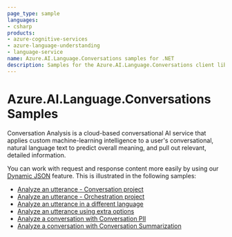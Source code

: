 ```yaml
---
page_type: sample
languages:
- csharp
products:
- azure-cognitive-services
- azure-language-understanding
- language-service
name: Azure.AI.Language.Conversations samples for .NET
description: Samples for the Azure.AI.Language.Conversations client library
---
```


# Azure.AI.Language.Conversations Samples

Conversation Analysis is a cloud-based conversational AI service that applies custom machine-learning intelligence to a user's conversational, natural language text to predict overall meaning, and pull out relevant, detailed information.

You can work with request and response content more easily by using our [Dynamic JSON](https://aka.ms/azsdk/net/dynamiccontent) feature. This is illustrated in the following samples:

- [Analyze an utterance - Conversation project](https://github.com/Azure/azure-sdk-for-net/tree/main/sdk/cognitivelanguage/Azure.AI.Language.Conversations/samples/Sample1_AnalyzeConversation_ConversationPrediction.md)
- [Analyze an utterance - Orchestration project](https://github.com/Azure/azure-sdk-for-net/tree/main/sdk/cognitivelanguage/Azure.AI.Language.Conversations/samples/Sample2_AnalyzeConversation_OrchestrationPrediction.md)
- [Analyze an utterance in a different language](https://github.com/Azure/azure-sdk-for-net/tree/main/sdk/cognitivelanguage/Azure.AI.Language.Conversations/samples/Sample3_AnalyzeConversationWithLanguage.md)
- [Analyze an utterance using extra options](https://github.com/Azure/azure-sdk-for-net/tree/main/sdk/cognitivelanguage/Azure.AI.Language.Conversations/samples/Sample4_AnalyzeConversationWithOptions.md)
- [Analyze a conversation with Conversation PII](https://github.com/Azure/azure-sdk-for-net/tree/main/sdk/cognitivelanguage/Azure.AI.Language.Conversations/samples/Sample5_AnalyzeConversation_ConversationPii.md)
- [Analyze a conversation with Conversation Summarization](https://github.com/Azure/azure-sdk-for-net/tree/main/sdk/cognitivelanguage/Azure.AI.Language.Conversations/samples/Sample6_AnalyzeConversation_ConversationSummarization.md)
